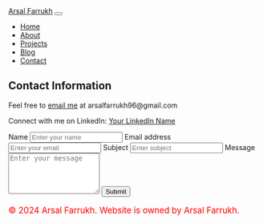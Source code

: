 <!DOCTYPE html>
<html lang="en">
<head>
  <meta charset="UTF-8">
  <meta name="viewport" content="width=device-width, initial-scale=1.0">
  <title>Contact - Arsal Farrukh</title>
  <link href="https://stackpath.bootstrapcdn.com/bootstrap/4.5.0/css/bootstrap.min.css" rel="stylesheet">
  <link rel="stylesheet" href="styles.css">
</head>
<body>
  <nav class="navbar navbar-expand-lg navbar-dark bg-dark">
    <a class="navbar-brand" href="#">Arsal Farrukh</a>
    <button class="navbar-toggler" type="button" data-toggle="collapse" data-target="#navbarNav" aria-controls="navbarNav" aria-expanded="false" aria-label="Toggle navigation">
      <span class="navbar-toggler-icon"></span>
    </button>
    <div class="collapse navbar-collapse" id="navbarNav">
      <ul class="navbar-nav ml-auto">
        <li class="nav-item">
          <a class="nav-link" href="Home.html">Home</a>
        </li>
        <li class="nav-item">
          <a class="nav-link" href="AboutMe.html">About</a>
        </li>
        <li class="nav-item">
          <a class="nav-link" href="Projects.html">Projects</a>
        </li>
        <li class="nav-item">
          <a class="nav-link" href="Blog.html">Blog</a>
        </li>
        <li class="nav-item active">
          <a class="nav-link" href="Contact.html">Contact</a>
        </li>
      </ul>
    </div>
  </nav>
  <section id="contact" class="container mt-5">
    <h2>Contact Information</h2>
    <p>Feel free to <a href="mailto:arsalfarrukh96@gmail.com"><i class="far fa-envelope"></i> email me</a> at arsalfarrukh96@gmail.com</p>
    <p>Connect with me on LinkedIn: <a href="https://www.linkedin.com/in/your-linkedin-username" target="_blank"><i class="fab fa-linkedin"></i> Your LinkedIn Name</a></p>
    <form>
      <label for="name">Name</label>
      <input type="text" class="form-control" id="name" placeholder="Enter your name">
      <label for="email">Email address</label>
      <input type="email" class="form-control" id="email" placeholder="Enter your email">
      <label for="subject">Subject</label>
      <input type="text" class="form-control" id="subject" placeholder="Enter subject">
      <label for="message">Message</label>
      <textarea class="form-control" id="message" rows="5" placeholder="Enter your message"></textarea>
      <button type="submit" class="btn btn-primary">Submit</button>
    </form>
  </section>
  <footer class="footer mt-5 py-3 bg-dark text-white">
    <div class="container text-center">
      <p style="color: red; font-size: 1.2em;">&copy; 2024 Arsal Farrukh. Website is owned by Arsal Farrukh.</p>
    </div>
  </footer>
  <script src="https://cdnjs.cloudflare.com/ajax/libs/jquery/3.5.1/jquery.min.js"></script>
  <script src="https://stackpath.bootstrapcdn.com/bootstrap/4.5.0/js/bootstrap.min.js"></script>
</body>
</html>
